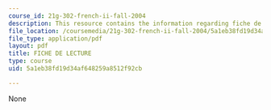 ```yaml
---
course_id: 21g-302-french-ii-fall-2004
description: This resource contains the information regarding fiche de lecture.
file_location: /coursemedia/21g-302-french-ii-fall-2004/5a1eb38fd19d34af648259a8512f92cb_MIT21G_302_F04_lecture_H.pdf
file_type: application/pdf
layout: pdf
title: FICHE DE LECTURE
type: course
uid: 5a1eb38fd19d34af648259a8512f92cb

---
```

None